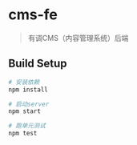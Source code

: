 # cms-fe

> 有调CMS（内容管理系统）后端

## Build Setup

``` bash
# 安装依赖
npm install

# 启动server
npm start

# 跑单元测试
npm test
```
